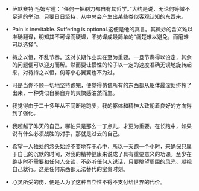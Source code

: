- 萨默赛特·毛姆写道：“任何一把剃刀都自有其哲学。”大约是说，无论何等微不足道的举动，只要日日坚持，从中总会产生出某些类似客观认知的东西来。

- Pain is inevitable. Suffering is optional.这便是他的真言。其微妙的含义难以准确翻译，明知其不可译而硬译，不妨译成最简单的“痛楚难以避免，而磨难可以选择”。

- 持之以恒，不乱节奏。这对长期作业实在至为重要。一旦节奏得以设定，其余的问题便可以迎刃而解。然而要让惯性的轮子以一定的速度准确无误地旋转起来，对待持之以恒，何等小心翼翼也不为过。

- 可是当你不顾一切地坚持跑完，便觉得仿佛所有的东西都从躯体最深处挤榨了出来，一种类似自暴自弃的爽快感油然而生。

- 我觉得由于二十多年从不间断地跑步，我的躯体和精神大致朝着良好的方向得到了强化。

- 我超越了昨天的自己，哪怕只是那么一丁点儿，才更为重要。在长跑中，如果说有什么必须战胜的对手，那就是过去的自己。

- 希望一人独处的念头始终不变地存于心中，所以一天跑一个小时，来确保只属于自己的沉默的时间，对我的精神健康来说成了具有重要意义的功课。至少在跑步时不需要和任何人交谈，不必听任何人说话，只要眺望周围的风光、凝视自己就行。这是任何东西都无法替代的宝贵时刻。

- 心灵所受的伤，便是人为了这种自立性不得不支付给世界的代价。

